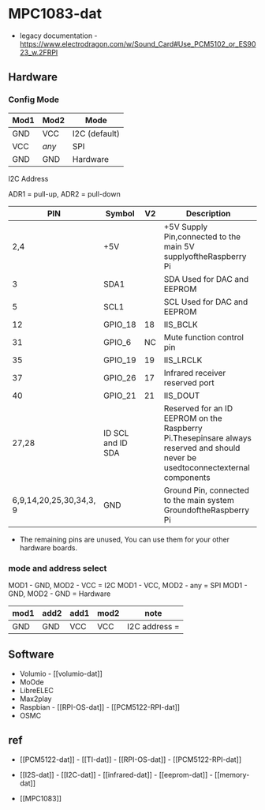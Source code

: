 
# MPC1083-dat 

- legacy documentation - https://www.electrodragon.com/w/Sound_Card#Use_PCM5102_or_ES9023_w.2FRPI


## Hardware 

### Config Mode 

| Mod1 | Mod2  | Mode           |
| ---- | ----- | -------------- |
| GND  | VCC   | I2C  (default) |
| VCC  | *any* | SPI            |
| GND  | GND   | Hardware       |

I2C Address 

ADR1 = pull-up, ADR2 = pull-down 


| PIN                     | Symbol            | V2  | Description                                                                                                                     |
| ----------------------- | ----------------- | --- | ------------------------------------------------------------------------------------------------------------------------------- |
| 2,4                     | +5V               |     | +5V Supply Pin,connected to the main 5V supplyoftheRaspberry Pi                                                                 |
| 3                       | SDA1              |     | SDA Used for DAC and EEPROM                                                                                                     |
| 5                       | SCL1              |     | SCL Used for DAC and EEPROM                                                                                                     |
| 12                      | GPIO_18           | 18  | IIS_BCLK                                                                                                                        |
| 31                      | GPIO_6            | NC  | Mute function control pin                                                                                                       |
| 35                      | GPIO_19           | 19  | IIS_LRCLK                                                                                                                       |
| 37                      | GPIO_26           | 17  | Infrared receiver reserved port                                                                                                 |
| 40                      | GPIO_21           | 21  | IIS_DOUT                                                                                                                        |
| 27,28                   | ID SCL and ID SDA |     | Reserved for an ID EEPROM on the Raspberry Pi.Thesepinsare always reserved and should never be usedtoconnectexternal components |
| 6,9,14,20,25,30,34,3, 9 | GND               |     | Ground Pin, connected to the main system GroundoftheRaspberry Pi                                                                |


* The remaining pins are unused, You can use them for your other hardware boards.

### mode and address select

MOD1 - GND, MOD2 - VCC = I2C
MOD1 - VCC, MOD2 - any   = SPI
MOD1 - GND, MOD2 - GND = Hardware

| mod1 | add2 | add1 | mod2 | note          |
| ---- | ---- | ---- | ---- | ------------- |
| GND  | GND  | VCC  | VCC  | I2C address = |


## Software 

- Volumio - [[volumio-dat]]
- MoOde
- LibreELEC
- Max2play
- Raspbian - [[RPI-OS-dat]] - [[PCM5122-RPI-dat]]
- OSMC

## ref 

- [[PCM5122-dat]] - [[TI-dat]] - [[RPI-OS-dat]] - [[PCM5122-RPI-dat]]

- [[I2S-dat]] - [[I2C-dat]] - [[infrared-dat]] - [[eeprom-dat]] - [[memory-dat]]

- [[MPC1083]]